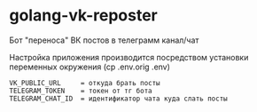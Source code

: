 # golang-vk-reposter

Бот "переноса" ВК постов в телеграмм канал/чат

Настройка приложения производится посредством установки переменных окружения (cp .env.orig .env)
```
VK_PUBLIC_URL     = откуда брать посты 
TELEGRAM_TOKEN    = токен от тг бота 
TELEGRAM_CHAT_ID  = идентификатор чата куда слать посты 
```
